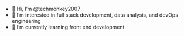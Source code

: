 - 👋 Hi, I’m @techmonkey2007
- 👀 I’m interested in full stack development, data analysis, and devOps engineering
- 🌱 I’m currently learning front end development 


<!---
techmonkey2007/techmonkey2007 is a ✨ special ✨ repository because its `README.md` (this file) appears on your GitHub profile.
You can click the Preview link to take a look at your changes.
--->
